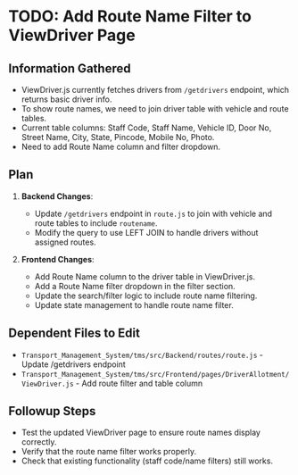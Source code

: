 # TODO: Add Route Name Filter to ViewDriver Page

## Information Gathered
- ViewDriver.js currently fetches drivers from `/getdrivers` endpoint, which returns basic driver info.
- To show route names, we need to join driver table with vehicle and route tables.
- Current table columns: Staff Code, Staff Name, Vehicle ID, Door No, Street Name, City, State, Pincode, Mobile No, Photo.
- Need to add Route Name column and filter dropdown.

## Plan
1. **Backend Changes**:
   - Update `/getdrivers` endpoint in `route.js` to join with vehicle and route tables to include `routename`.
   - Modify the query to use LEFT JOIN to handle drivers without assigned routes.

2. **Frontend Changes**:
   - Add Route Name column to the driver table in ViewDriver.js.
   - Add a Route Name filter dropdown in the filter section.
   - Update the search/filter logic to include route name filtering.
   - Update state management to handle route name filter.

## Dependent Files to Edit
- `Transport_Management_System/tms/src/Backend/routes/route.js` - Update /getdrivers endpoint
- `Transport_Management_System/tms/src/Frontend/pages/DriverAllotment/ViewDriver.js` - Add route filter and table column

## Followup Steps
- Test the updated ViewDriver page to ensure route names display correctly.
- Verify that the route name filter works properly.
- Check that existing functionality (staff code/name filters) still works.
